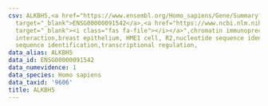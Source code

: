 ```yaml
---
csv: ALKBH5,<a href="https://www.ensembl.org/Homo_sapiens/Gene/Summary?db=core;g=ENSG00000091542"
  target="_blank">ENSG00000091542</a>,<a href="https://www.ncbi.nlm.nih.gov/pubmed/22863008"
  target="_blank"><i class="fas fa-file"></i></a>",chromatin immunoprecipitation assay,direct
  interaction,breast epithelium, HME1 cell, R2,nucleotide sequence identification,nucleotide
  sequence identification,transcriptional regulation,
data_alias: ALKBH5
data_id: ENSG00000091542
data_numevidence: 1
data_species: Homo sapiens
data_taxid: '9606'
title: ALKBH5
---
```

